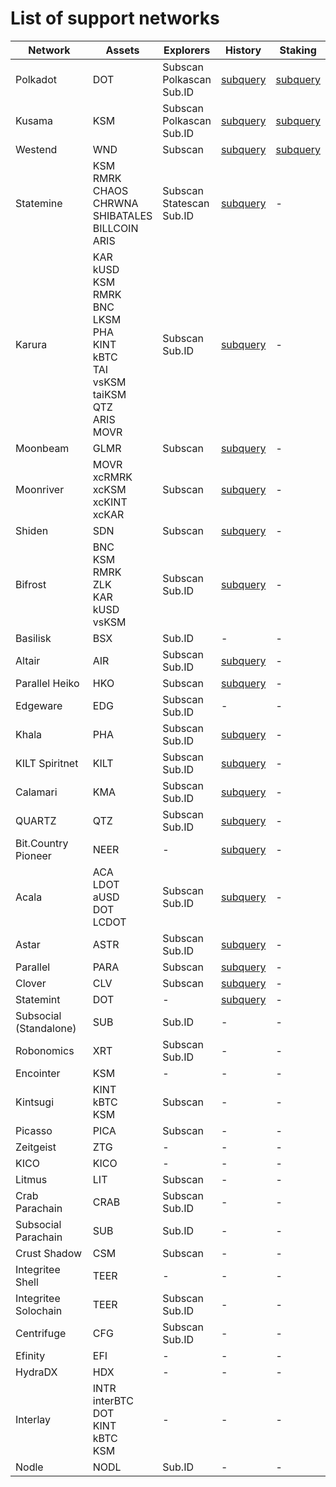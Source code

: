 
# List of support networks
|        Network         |                                                                    Assets                                                                     |             Explorers              |                                      History                                       |                         Staking                         |
| ---------------------- | --------------------------------------------------------------------------------------------------------------------------------------------- | ---------------------------------- | ---------------------------------------------------------------------------------- | ------------------------------------------------------- |
| Polkadot               | DOT                                                                                                                                           | Subscan<br />Polkascan<br />Sub.ID | [subquery](https://nova-polkadot.gapi.subquery.network)                            | [subquery](https://nova-polkadot.gapi.subquery.network) |
| Kusama                 | KSM                                                                                                                                           | Subscan<br />Polkascan<br />Sub.ID | [subquery](https://nova-kusama.gapi.subquery.network)                              | [subquery](https://nova-kusama.gapi.subquery.network)   |
| Westend                | WND                                                                                                                                           | Subscan                            | [subquery](https://nova-westend.gapi.subquery.network)                             | [subquery](https://nova-westend.gapi.subquery.network)  |
| Statemine              | KSM<br />RMRK<br />CHAOS<br />CHRWNA<br />SHIBATALES<br />BILLCOIN<br />ARIS                                                                  | Subscan<br />Statescan<br />Sub.ID | [subquery](https://api.subquery.network/sq/nova-wallet/nova-wallet-statemine)      |  -                                                      |
| Karura                 | KAR<br />kUSD<br />KSM<br />RMRK<br />BNC<br />LKSM<br />PHA<br />KINT<br />kBTC<br />TAI<br />vsKSM<br />taiKSM<br />QTZ<br />ARIS<br />MOVR | Subscan<br />Sub.ID                | [subquery](https://api.subquery.network/sq/nova-wallet/nova-wallet-karura)         |  -                                                      |
| Moonbeam               | GLMR                                                                                                                                          | Subscan                            | [subquery](https://api.subquery.network/sq/nova-wallet/nova-wallet-moonbeam)       |  -                                                      |
| Moonriver              | MOVR<br />xcRMRK<br />xcKSM<br />xcKINT<br />xcKAR                                                                                            | Subscan                            | [subquery](https://api.subquery.network/sq/nova-wallet/nova-wallet-moonriver)      |  -                                                      |
| Shiden                 | SDN                                                                                                                                           | Subscan                            | [subquery](https://api.subquery.network/sq/nova-wallet/nova-wallet-shiden)         |  -                                                      |
| Bifrost                | BNC<br />KSM<br />RMRK<br />ZLK<br />KAR<br />kUSD<br />vsKSM                                                                                 | Subscan<br />Sub.ID                | [subquery](https://api.subquery.network/sq/nova-wallet/nova-wallet-bifrost)        |  -                                                      |
| Basilisk               | BSX                                                                                                                                           | Sub.ID                             |  -                                                                                 |  -                                                      |
| Altair                 | AIR                                                                                                                                           | Subscan<br />Sub.ID                | [subquery](https://api.subquery.network/sq/nova-wallet/nova-wallet-altair)         |  -                                                      |
| Parallel Heiko         | HKO                                                                                                                                           | Subscan                            | [subquery](https://api.subquery.network/sq/nova-wallet/nova-wallet-parallel-heiko) |  -                                                      |
| Edgeware               | EDG                                                                                                                                           | Subscan<br />Sub.ID                |  -                                                                                 |  -                                                      |
| Khala                  | PHA                                                                                                                                           | Subscan<br />Sub.ID                | [subquery](https://api.subquery.network/sq/nova-wallet/nova-wallet-khala)          |  -                                                      |
| KILT Spiritnet         | KILT                                                                                                                                          | Subscan<br />Sub.ID                | [subquery](https://api.subquery.network/sq/nova-wallet/nova-wallet-kilt)           |  -                                                      |
| Calamari               | KMA                                                                                                                                           | Subscan<br />Sub.ID                | [subquery](https://api.subquery.network/sq/nova-wallet/nova-wallet-calamari)       |  -                                                      |
| QUARTZ                 | QTZ                                                                                                                                           | Subscan<br />Sub.ID                | [subquery](https://api.subquery.network/sq/nova-wallet/nova-wallet-quartz)         |  -                                                      |
| Bit.Country Pioneer    | NEER                                                                                                                                          |  -                                 | [subquery](https://api.subquery.network/sq/nova-wallet/nova-wallet-bit-country)    |  -                                                      |
| Acala                  | ACA<br />LDOT<br />aUSD<br />DOT<br />LCDOT                                                                                                   | Subscan<br />Sub.ID                | [subquery](https://api.subquery.network/sq/nova-wallet/nova-wallet-acala)          |  -                                                      |
| Astar                  | ASTR                                                                                                                                          | Subscan<br />Sub.ID                | [subquery](https://api.subquery.network/sq/nova-wallet/nova-wallet-astar)          |  -                                                      |
| Parallel               | PARA                                                                                                                                          | Subscan                            | [subquery](https://api.subquery.network/sq/nova-wallet/nova-wallet-parallel)       |  -                                                      |
| Clover                 | CLV                                                                                                                                           | Subscan                            | [subquery](https://api.subquery.network/sq/nova-wallet/nova-wallet-clover)         |  -                                                      |
| Statemint              | DOT                                                                                                                                           |  -                                 | [subquery](https://api.subquery.network/sq/nova-wallet/nova-wallet-statemint)      |  -                                                      |
| Subsocial (Standalone) | SUB                                                                                                                                           | Sub.ID                             |  -                                                                                 |  -                                                      |
| Robonomics             | XRT                                                                                                                                           | Subscan<br />Sub.ID                |  -                                                                                 |  -                                                      |
| Encointer              | KSM                                                                                                                                           |  -                                 |  -                                                                                 |  -                                                      |
| Kintsugi               | KINT<br />kBTC<br />KSM                                                                                                                       | Subscan                            |  -                                                                                 |  -                                                      |
| Picasso                | PICA                                                                                                                                          | Subscan                            |  -                                                                                 |  -                                                      |
| Zeitgeist              | ZTG                                                                                                                                           |  -                                 |  -                                                                                 |  -                                                      |
| KICO                   | KICO                                                                                                                                          |  -                                 |  -                                                                                 |  -                                                      |
| Litmus                 | LIT                                                                                                                                           | Subscan                            |  -                                                                                 |  -                                                      |
| Crab Parachain         | CRAB                                                                                                                                          | Subscan<br />Sub.ID                |  -                                                                                 |  -                                                      |
| Subsocial Parachain    | SUB                                                                                                                                           | Sub.ID                             |  -                                                                                 |  -                                                      |
| Crust Shadow           | CSM                                                                                                                                           | Subscan                            |  -                                                                                 |  -                                                      |
| Integritee Shell       | TEER                                                                                                                                          |  -                                 |  -                                                                                 |  -                                                      |
| Integritee Soloсhain   | TEER                                                                                                                                          | Subscan<br />Sub.ID                |  -                                                                                 |  -                                                      |
| Centrifuge             | CFG                                                                                                                                           | Subscan<br />Sub.ID                |  -                                                                                 |  -                                                      |
| Efinity                | EFI                                                                                                                                           |  -                                 |  -                                                                                 |  -                                                      |
| HydraDX                | HDX                                                                                                                                           |  -                                 |  -                                                                                 |  -                                                      |
| Interlay               | INTR<br />interBTC<br />DOT<br />KINT<br />kBTC<br />KSM                                                                                      |  -                                 |  -                                                                                 |  -                                                      |
| Nodle                  | NODL                                                                                                                                          | Sub.ID                             |  -                                                                                 |  -                                                      |
